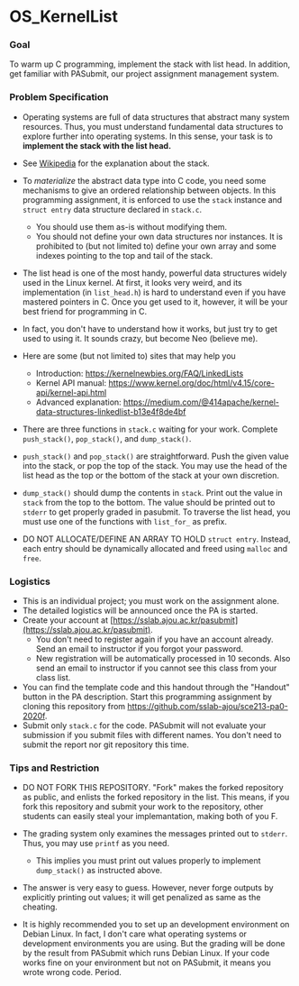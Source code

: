 
# OS_KernelList

### Goal
To warm up C programming, implement the stack with list head. In addition, get familiar with PASubmit, our project assignment management system.  


### Problem Specification
- Operating systems are full of data structures that abstract many system resources. Thus, you must understand fundamental data structures to explore further into operating systems. In this sense, your task is to **implement the stack with the list head.**

- See [Wikipedia](https://en.wikipedia.org/wiki/Stack_(abstract_data_type)) for the explanation about the stack.

- To *materialize* the abstract data type into C code, you need some mechanisms to give an ordered relationship between objects. In this programming assignment, it is enforced to use the `stack` instance and `struct entry` data structure declared in `stack.c`.
  - You should use them as-is without modifying them.
  - You should not define your own data structures nor instances. It is prohibited to (but not limited to) define your own array and some indexes pointing to the top and tail of the stack.

- The list head is one of the most handy, powerful data structures widely used in the Linux kernel. At first, it looks very weird, and its implementation (in `list_head.h`) is hard to understand even if you have mastered pointers in C. Once you get used to it, however, it will be your best friend for programming in C.
- In fact, you don't have to understand how it works, but just try to get used to using it. It sounds crazy, but become Neo (believe me).
- Here are some (but not limited to) sites that may help you
  - Introduction: https://kernelnewbies.org/FAQ/LinkedLists
  - Kernel API manual: https://www.kernel.org/doc/html/v4.15/core-api/kernel-api.html
  - Advanced explanation: https://medium.com/@414apache/kernel-data-structures-linkedlist-b13e4f8de4bf

- There are three functions in `stack.c` waiting for your work. Complete `push_stack()`, `pop_stack()`, and `dump_stack()`.

- `push_stack()` and `pop_stack()` are straightforward. Push the given value into the stack, or pop the top of the stack. You may use the head of the list head as the top or the bottom of the stack at your own discretion.

- `dump_stack()` should dump the contents in `stack`. Print out the value in `stack` from the top to the bottom. The value should be printed out to `stderr` to get properly graded in pasubmit. To traverse the list head, you must use one of the functions with `list_for_` as prefix.

- DO NOT ALLOCATE/DEFINE AN ARRAY TO HOLD `struct entry`. Instead, each entry should be dynamically allocated and freed using `malloc` and `free`.


### Logistics
- This is an individual project; you must work on the assignment alone.
- The detailed logistics will be announced once the PA is started.
- Create your account at [https://sslab.ajou.ac.kr/pasubmit](https://sslab.ajou.ac.kr/pasubmit).
	- You don't need to register again if you have an account already. Send an email to instructor if you forgot your password.
	- New registration will be automatically processed in 10 seconds. Also send an email to instructor if you cannot see this class from your class list.
- You can find the template code and this handout through the "Handout" button in the PA description. Start this programming assignment by cloning this repository from https://github.com/sslab-ajou/sce213-pa0-2020f.
- Submit only `stack.c` for the code. PASubmit will not evaluate your submission if you submit files with different names. You don't need to submit the report nor git repository this time.


### Tips and Restriction
- DO NOT FORK THIS REPOSITORY. "Fork" makes the forked repository as public, and enlists the forked repository in the list. This means, if you fork this repository and submit your work to the repository, other students can easily steal your implemantation, making both of you F.
- The grading system only examines the messages printed out to `stderr`. Thus, you may use `printf` as you need.
	- This implies you must print out values properly to implement `dump_stack()` as instructed above. 

- The answer is very easy to guess. However, never forge outputs by explicitly printing out values; it will get penalized as same as the cheating.

- It is highly recommended you to set up an development environment on Debian Linux. In fact, I don't care what operating systems or development environments you are using. But the grading will be done by the result from PASubmit which runs Debian Linux. If your code works fine on your environment but not on PASubmit, it means you wrote wrong code. Period.
